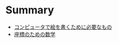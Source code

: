 # Summary

- [コンピュータで絵を書くために必要なもの](./introduction/introduction.md)
- [座標のための数学](./chapter_1/chapter_1.md)
